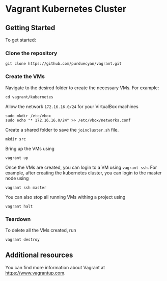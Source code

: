 # Vagrant Kubernetes Cluster

## Getting Started
To get started:

### Clone the repository
```shell
git clone https://github.com/purduecyan/vagrant.git
```

### Create the VMs
Navigate to the desired folder to create the necessary VMs. For example:
```shell
cd vagrant/kubernetes
```
Allow the network `172.16.16.0/24` for your VirtualBox machines
```shell
sudo mkdir /etc/vbox
sudo echo "* 172.16.16.0/24" >> /etc/vbox/networks.conf
```

Create a shared folder to save the `joincluster.sh` file.
```shell
mkdir src
```


Bring up the VMs using
```shell
vagrant up
```
Once the VMs are created, you can login to a VM using `vagrant ssh`. 
For example, after creating the kubernetes cluster, you can login to the master node using
```shell
vagrant ssh master
```
You can also stop all running VMs withing a project using 
```shell
vagrant halt
```

### Teardown
To delete all the VMs created, run
```shell
vagrant destroy
```

## Additional resources
You can find more information about Vagrant at https://www.vagrantup.com.
